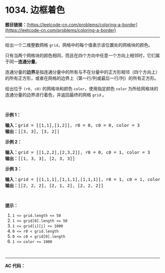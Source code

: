 # 1034. 边框着色

**题目链接：**[https://leetcode-cn.com/problems/coloring-a-border](https://leetcode-cn.com/problems/coloring-a-border)

---

<div class="content__1Y2H">
 <div class="notranslate">
  <p>给出一个二维整数网格&nbsp;<code>grid</code>，网格中的每个值表示该位置处的网格块的颜色。</p> 
  <p>只有当两个网格块的颜色相同，而且在四个方向中任意一个方向上相邻时，它们属于同一<strong>连通分量</strong>。</p> 
  <p>连通分量的<strong>边界</strong>是指连通分量中的所有与不在分量中的正方形相邻（四个方向上）的所有正方形，或者在网格的边界上（第一行/列或最后一行/列）的所有正方形。</p> 
  <p>给出位于&nbsp;<code>(r0, c0)</code>&nbsp;的网格块和颜色&nbsp;<code>color</code>，使用指定颜色&nbsp;<code>color</code>&nbsp;为所给网格块的连通分量的边界进行着色，并返回最终的网格&nbsp;<code>grid</code> 。</p> 
  <p>&nbsp;</p> 
  <p><strong>示例 1：</strong></p> 
  <pre class="language-text"><strong>输入：</strong>grid = [[1,1],[1,2]], r0 = 0, c0 = 0, color = 3
<strong>输出：</strong>[[3, 3], [3, 2]]
</pre> 
  <p><strong>示例 2：</strong></p> 
  <pre class="language-text"><strong>输入：</strong>grid = [[1,2,2],[2,3,2]], r0 = 0, c0 = 1, color = 3
<strong>输出：</strong>[[1, 3, 3], [2, 3, 3]]
</pre> 
  <p><strong>示例 3：</strong></p> 
  <pre class="language-text"><strong>输入：</strong>grid = [[1,1,1],[1,1,1],[1,1,1]], r0 = 1, c0 = 1, color = 2
<strong>输出：</strong>[[2, 2, 2], [2, 1, 2], [2, 2, 2]]</pre> 
  <p>&nbsp;</p> 
  <p><strong>提示：</strong></p> 
  <ol> 
   <li><code>1 &lt;= grid.length &lt;= 50</code></li> 
   <li><code>1 &lt;= grid[0].length &lt;= 50</code></li> 
   <li><code>1 &lt;= grid[i][j] &lt;= 1000</code></li> 
   <li><code>0 &lt;= r0 &lt; grid.length</code></li> 
   <li><code>0 &lt;= c0 &lt; grid[0].length</code></li> 
   <li><code>1 &lt;= color &lt;= 1000</code></li> 
  </ol> 
  <p>&nbsp;</p> 
 </div>
</div>

---

**AC 代码：**

```java

```